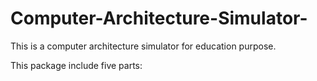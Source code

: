Computer-Architecture-Simulator-
================================

This is a computer architecture simulator for education purpose.   

This package include five parts:

